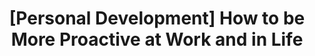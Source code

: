 ---
title: "[Personal Development] How to be More Proactive at Work and in Life"
layout: external
external_url: https://clockify.me/blog/managing-time/be-proactive/
---